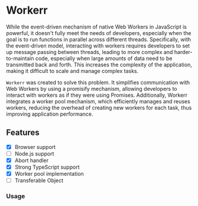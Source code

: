 # Workerr

While the event-driven mechanism of native Web Workers in JavaScript is powerful, it doesn't fully meet the needs of developers, especially when the goal is to run functions in parallel across different threads. Specifically, with the event-driven model, interacting with workers requires developers to set up message passing between threads, leading to more complex and harder-to-maintain code, especially when large amounts of data need to be transmitted back and forth. This increases the complexity of the application, making it difficult to scale and manage complex tasks.

`Workerr` was created to solve this problem. It simplifies communication with Web Workers by using a promisify mechanism, allowing developers to interact with workers as if they were using Promises. Additionally, Workerr integrates a worker pool mechanism, which efficiently manages and reuses workers, reducing the overhead of creating new workers for each task, thus improving application performance.

## Features

- [x] Browser support
- [ ] Node.js support
- [x] Abort handler
- [x] Strong TypeScript support
- [x] Worker pool implementation
- [ ] Transferable Object

### Usage
